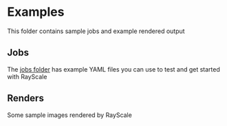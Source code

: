 # Examples
This folder contains sample jobs and example rendered output

## Jobs
The [jobs folder](jobs/) has example YAML files you can use to test and get started with RayScale

## Renders
Some sample images rendered by RayScale